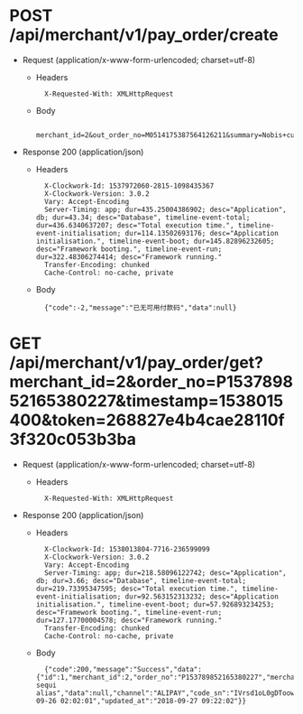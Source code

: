 # POST /api/merchant/v1/pay_order/create

+ Request (application/x-www-form-urlencoded; charset=utf-8)

    + Headers

            X-Requested-With: XMLHttpRequest

    + Body

            merchant_id=2&out_order_no=M0514175387564126211&summary=Nobis+cupiditate+dignissimos+molestiae+dolor+saepe+quibusdam+magni+nihil+accusantium+consequatur+dolores+magnam+at+nihil+sed+fugit+iste+voluptatem+doloremque.&data=&channel=WXPAY&total_fee=4700&callback_url=http%3A%2F%2Fwilfrid.org&timestamp=1538015400&token=f59a6ed05be5772e51855f11fbfd5575

+ Response 200 (application/json)

    + Headers

            X-Clockwork-Id: 1537972060-2815-1098435367
            X-Clockwork-Version: 3.0.2
            Vary: Accept-Encoding
            Server-Timing: app; dur=435.25004386902; desc="Application", db; dur=43.34; desc="Database", timeline-event-total; dur=436.6340637207; desc="Total execution time.", timeline-event-initialisation; dur=114.13502693176; desc="Application initialisation.", timeline-event-boot; dur=145.82896232605; desc="Framework booting.", timeline-event-run; dur=322.48306274414; desc="Framework running."
            Transfer-Encoding: chunked
            Cache-Control: no-cache, private

    + Body

            {"code":-2,"message":"已无可用付款码","data":null}


# GET /api/merchant/v1/pay_order/get?merchant_id=2&order_no=P153789852165380227&timestamp=1538015400&token=268827e4b4cae28110f3f320c053b3ba

+ Request (application/x-www-form-urlencoded; charset=utf-8)

    + Headers

            X-Requested-With: XMLHttpRequest



+ Response 200 (application/json)

    + Headers

            X-Clockwork-Id: 1538013804-7716-236599099
            X-Clockwork-Version: 3.0.2
            Vary: Accept-Encoding
            Server-Timing: app; dur=218.58096122742; desc="Application", db; dur=3.66; desc="Database", timeline-event-total; dur=219.73395347595; desc="Total execution time.", timeline-event-initialisation; dur=92.563152313232; desc="Application initialisation.", timeline-event-boot; dur=57.926893234253; desc="Framework booting.", timeline-event-run; dur=127.17700004578; desc="Framework running."
            Transfer-Encoding: chunked
            Cache-Control: no-cache, private

    + Body

            {"code":200,"message":"Success","data":{"id":1,"merchant_id":2,"order_no":"P153789852165380227","merchant_account_name":"wuchao_boy@21cn.com","out_order_no":"M6250378522188575248","total_fee":"207.00","paid_fee":"206.87","charges_fee":"0.220","summary":"minima sequi alias","data":null,"channel":"ALIPAY","code_sn":"IVrsd1oL0gDToowuHUQS","callback_url":"","status":1,"paid_at":null,"created_at":"2018-09-26 02:02:01","updated_at":"2018-09-27 09:22:02"}}


